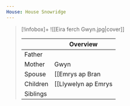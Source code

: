 ```yaml
---
House: House Snowridge
---
```

> [!infobox]+
> ![[Eira ferch Gwyn.jpg|cover]]
> 
> || Overview  |
> | ---  | ---    |
> | Father   |   |
> | Mother  |  Gwyn |
> | Spouse  | [[Emrys ap Bran|Emrys ap Bran]]  |
> | Children | [[Llywelyn ap Emrys|Llywelyn ap Emrys]], [[Gwenhwyfar ferch Eira|Gwenhwyfar ferch Eira]]  |
> | Siblings  |   |
> 

